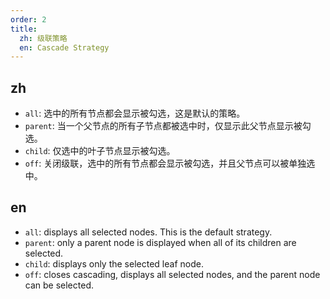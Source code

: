 ```yaml
---
order: 2
title:
  zh: 级联策略
  en: Cascade Strategy
---
```


## zh

- `all`: 选中的所有节点都会显示被勾选，这是默认的策略。
- `parent`: 当一个父节点的所有子节点都被选中时，仅显示此父节点显示被勾选。
- `child`: 仅选中的叶子节点显示被勾选。
- `off`: 关闭级联，选中的所有节点都会显示被勾选，并且父节点可以被单独选中。

## en

- `all`: displays all selected nodes. This is the default strategy.
- `parent`: only a parent node is displayed when all of its children are selected.
- `child`: displays only the selected leaf node.
- `off`:  closes cascading, displays all selected nodes, and the parent node can be selected.
